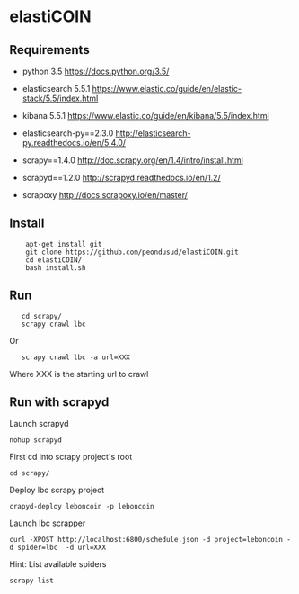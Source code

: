 # elastiCOIN


## Requirements
* python 3.5
  https://docs.python.org/3.5/

* elasticsearch 5.5.1
  https://www.elastic.co/guide/en/elastic-stack/5.5/index.html

* kibana 5.5.1
  https://www.elastic.co/guide/en/kibana/5.5/index.html

* elasticsearch-py==2.3.0
  http://elasticsearch-py.readthedocs.io/en/5.4.0/

* scrapy==1.4.0
  http://doc.scrapy.org/en/1.4/intro/install.html

* scrapyd==1.2.0
  http://scrapyd.readthedocs.io/en/1.2/

* scrapoxy
  http://docs.scrapoxy.io/en/master/

## Install
```
    apt-get install git
    git clone https://github.com/peondusud/elastiCOIN.git
    cd elastiCOIN/
    bash install.sh
``` 


## Run
``` 
   cd scrapy/
   scrapy crawl lbc
```
Or 
``` 
   scrapy crawl lbc -a url=XXX
``` 
Where XXX is the starting url to crawl

## Run with scrapyd
Launch scrapyd
```
nohup scrapyd
```

First cd into scrapy project's root
```
cd scrapy/
```
Deploy lbc scrapy project
```
crapyd-deploy leboncoin -p leboncoin
```

Launch lbc scrapper
```
curl -XPOST http://localhost:6800/schedule.json -d project=leboncoin -d spider=lbc  -d url=XXX
```

Hint: List available spiders
```
scrapy list
```
